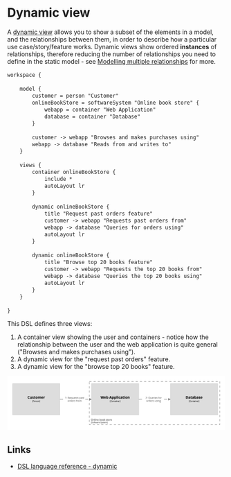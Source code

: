 # Dynamic view

A [dynamic view](https://c4model.com/#DynamicDiagram) allows you to show a subset of the elements in a model, and the relationships between them, in order to describe how a particular use case/story/feature works. Dynamic views show ordered __instances__ of relationships, therefore reducing the number of relationships you need to define in the static model - see [Modelling multiple relationships](https://dev.to/simonbrown/modelling-multiple-relationships-51bf) for more.

```
workspace {

    model {
        customer = person "Customer"
        onlineBookStore = softwareSystem "Online book store" {
            webapp = container "Web Application"
            database = container "Database"
        }

        customer -> webapp "Browses and makes purchases using"
        webapp -> database "Reads from and writes to"
    }

    views {
        container onlineBookStore {
            include *
            autoLayout lr
        }
        
        dynamic onlineBookStore {
            title "Request past orders feature"
            customer -> webapp "Requests past orders from"
            webapp -> database "Queries for orders using"
            autoLayout lr
        }
        
        dynamic onlineBookStore {
            title "Browse top 20 books feature"
            customer -> webapp "Requests the top 20 books from"
            webapp -> database "Queries the top 20 books using"
            autoLayout lr
        }
    }
    
}
```

This DSL defines three views:

1. A container view showing the user and containers - notice how the relationship between the user and the web application is quite general ("Browses and makes purchases using").
2. A dynamic view for the "request past orders" feature.
2. A dynamic view for the "browse top 20 books" feature.

[![](example-1.png)](http://structurizr.com/dsl?src=https://docs.structurizr.com/dsl/cookbook/dynamic-view/example-1.dsl)

## Links

- [DSL language reference - dynamic](/dsl/language#dynamic-view)